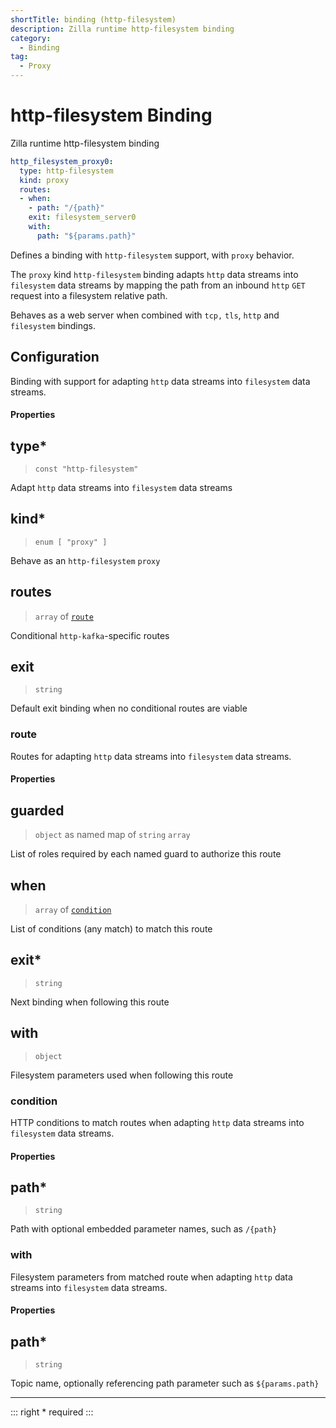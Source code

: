 ```yaml
---
shortTitle: binding (http-filesystem)
description: Zilla runtime http-filesystem binding
category:
  - Binding
tag:
  - Proxy
---
```


# http-filesystem Binding

Zilla runtime http-filesystem binding

```yaml {2}
http_filesystem_proxy0:
  type: http-filesystem
  kind: proxy
  routes:
  - when:
    - path: "/{path}"
    exit: filesystem_server0
    with:
      path: "${params.path}"
```

Defines a binding with `http-filesystem`  support, with `proxy` behavior.

The `proxy` kind `http-filesystem` binding adapts `http` data streams into `filesystem` data streams by mapping the path from an inbound `http` `GET` request into a filesystem relative path.

Behaves as a web server when combined with `tcp,` `tls`, `http` and `filesystem` bindings.

## Configuration

Binding with support for adapting `http` data streams into `filesystem` data streams.

#### Properties

## type\*

> `const "http-filesystem"`

Adapt `http` data streams into `filesystem` data streams

## kind\*

> `enum [ "proxy" ]`

Behave as an `http-filesystem` `proxy`

## routes

> `array` of [`route`](binding-http-filesystem.md#route)

Conditional `http-kafka`-specific routes

## exit

> `string`

Default exit binding when no conditional routes are viable

### route

Routes for adapting `http` data streams into `filesystem` data streams.

#### Properties

## guarded

> `object` as named map of `string` `array`

List of roles required by each named guard to authorize this route

## when

> `array` of [`condition`](binding-http-filesystem.md#condition)

List of conditions (any match) to match this route

## exit\*

> `string`

Next binding when following this route

## with

> `object`

Filesystem parameters used when following this route

### condition

HTTP conditions to match routes when adapting `http` data streams into `filesystem` data streams.

#### Properties

## path\*

> `string`

Path with optional embedded parameter names, such as `/{path}`

### with

Filesystem parameters from matched route when adapting `http` data streams into `filesystem` data streams.

#### Properties

## path\*

> `string`

Topic name, optionally referencing path parameter such as `${params.path}`

---

::: right
\* required
:::
